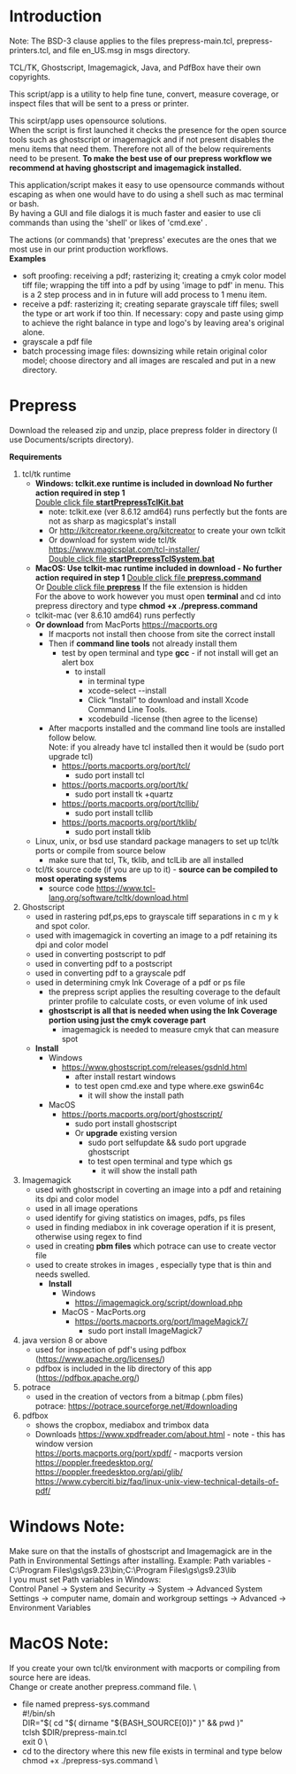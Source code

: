 # Introduction
Note: The BSD-3 clause applies to the files prepress-main.tcl, prepress-printers.tcl, and file en_US.msg in msgs directory. 

TCL/TK, Ghostscript, Imagemagick, Java, and PdfBox have their own copyrights.

This script/app is a utility to help fine tune, convert, measure coverage, or inspect files that will be sent to a press or printer.

This scirpt/app uses opensource solutions.\
When the script is first launched it checks the presence for the open source tools such as ghostscript or imagemagick and if not present disables the menu items that need them.
Therefore not all of the below requirements need to be present. 
**To make the best use of our prepress workflow we recommend at having ghostscript and imagemagick installed.**

This application/script makes it easy to use opensource commands without escaping as when one would have to do using a shell such as mac terminal or bash.\
By having a GUI and file dialogs it is much faster and easier to use cli commands than using the 'shell' or likes of 'cmd.exe' .

The actions (or commands) that 'prepress' executes are the ones that we most use in our print production workflows.\
**Examples**
 - soft proofing: receiving a pdf; rasterizing it; creating a cmyk color model tiff file; wrapping the tiff into a pdf by using 'image to pdf' in menu.
   This is a 2 step process and in in future will add process to 1 menu item.
 - receive a pdf: rasterizing it; creating separate grayscale tiff files; swell the type or art work if too thin. 
   If necessary: copy and paste using gimp to achieve the right balance in type and logo's by leaving area's original alone.
 - grayscale a pdf file
 - batch processing image files: downsizing while retain original color model; choose directory and all images are rescaled and put in a new directory.

# Prepress
Download the released zip and unzip, place prepress folder in directory (I use Documents/scripts directory). 

**Requirements**
1. tcl/tk runtime
   - **Windows: tclkit.exe runtime is included in download No further action required in step 1**\
     <ins>Double click file **startPrepressTclKit.bat**</ins>
     - note: tclkit.exe (ver 8.6.12 amd64) runs perfectly but the fonts are not as sharp as magicsplat's install
     - Or http://kitcreator.rkeene.org/kitcreator  to create your own tclkit
     - Or download for system wide tcl/tk  https://www.magicsplat.com/tcl-installer/ \
       <ins>Double click file **startPrepressTclSystem.bat**</ins>
   - **MacOS: Use tclkit-mac runtime included in download - No further action required in step 1**
     <ins>Double click file **prepress.command**</ins>\
     Or <ins>Double click file **prepress**</ins> If the file extension is hidden\
     For the above to work however you must open **terminal** and cd into prepress directory and type **chmod +x ./prepress.command**    
   - tclkit-mac (ver 8.6.10 amd64) runs perfectly
   - **Or download** from MacPorts https://macports.org
     - If macports not install then choose from site the correct install
     - Then if **command line tools** not already install them
       - test by open terminal and type **gcc** - if not install will get an alert box
         - to install
            - in terminal type
            - xcode-select --install
            - Click “Install” to download and install Xcode Command Line Tools.
            - xcodebuild -license  (then agree to the license)
     - After macports installed and the command line tools are installed follow below. \
       Note: if you already have tcl installed then it would be (sudo port upgrade tcl)
         - https://ports.macports.org/port/tcl/
           - sudo port install tcl
         - https://ports.macports.org/port/tk/
           - sudo port install tk +quartz
         - https://ports.macports.org/port/tcllib/
           - sudo port install tcllib
         - https://ports.macports.org/port/tklib/
           - sudo port install tklib
   - Linux, unix, or bsd use standard package managers to set up tcl/tk ports or compile from source below
     - make sure that tcl, Tk, tklib, and tclLib are all installed
   - tcl/tk source code (if you are up to it) - **source can be compiled to most operating systems**
     - source code https://www.tcl-lang.org/software/tcltk/download.html
2. Ghostscript
   - used in rastering pdf,ps,eps to grayscale tiff separations in c m y k and spot color.
   - used with imagemagick in coverting an image to a pdf retaining its dpi and color model
   - used in converting postscript to pdf
   - used in converting pdf to a postscript
   - used in converting pdf to a grayscale pdf
   - used in determining cmyk Ink Coverage of a pdf or ps file
     - the prepress script applies the resulting coverage to the default printer profile to calculate costs, or even volume of ink used
     - **ghostscript is all that is needed when using the Ink Coverage portion using just the cmyk coverage part**
       - imagemagick is needed to measure cmyk that can measure spot
   - **Install**
   	 - Windows
   	   - https://www.ghostscript.com/releases/gsdnld.html
   	     - after install restart windows
   	     - to test open cmd.exe and type where.exe gswin64c 
   	       - it will show the install path
   	 - MacOS 
   	   - https://ports.macports.org/port/ghostscript/
   	     - sudo port install ghostscript
   	     - Or **upgrade** existing version
   	       - sudo port selfupdate && sudo port upgrade ghostscript
   	       - to test open terminal and type which gs
   	         - it will show the install path
3. Imagemagick
   - used with ghostscript in coverting an image into a pdf and retaining its dpi and color model
   - used in all image operations
   - used identify for giving statistics on images, pdfs, ps files
   - used in finding mediabox in ink coverage operation if it is present, otherwise using regex to find
   - used in creating **pbm files** which potrace can use to create vector file
   - used to create strokes in images , especially type that is thin and needs swelled.
     - **Install**
       - Windows
         - https://imagemagick.org/script/download.php
       - MacOS - MacPorts.org
         - https://ports.macports.org/port/ImageMagick7/
           - sudo port install ImageMagick7 
4. java version 8 or above
   - used for inspection of pdf's using pdfbox (https://www.apache.org/licenses/)
   - pdfbox is included in the lib directory of this app (https://pdfbox.apache.org/)
5. potrace 
   - used in the creation of vectors from a bitmap (.pbm files) \
     potrace: https://potrace.sourceforge.net/#downloading
5. pdfbox
   - shows the cropbox, mediabox and trimbox data
   - Downloads
     https://www.xpdfreader.com/about.html  - note - this has window version \
     https://ports.macports.org/port/xpdf/ - macports version \
     https://poppler.freedesktop.org/ \
     https://poppler.freedesktop.org/api/glib/ \
     https://www.cyberciti.biz/faq/linux-unix-view-technical-details-of-pdf/

# Windows Note:
Make sure on that the installs of ghostscript and Imagemagick are in the Path in Environmental Settings after installing.
Example:
Path variables -  C:\Program Files\gs\gs9.23\bin;C:\Program Files\gs\gs9.23\lib \
I you must set Path variables in Windows: \
Control Panel → System and Security → System → Advanced System Settings → computer name, domain and workgroup settings → Advanced → Environment Variables

# MacOS Note:
If you create your own tcl/tk environment with macports or compiling from source here are ideas. \
Change or create another prepress.command file. \
  - file named prepress-sys.command \
    #!/bin/sh \
    DIR="$( cd "$( dirname "${BASH_SOURCE[0]}" )" && pwd )" \
    tclsh $DIR/prepress-main.tcl \
    exit 0  \
  - cd to the directory where this new file exists in terminal and type below \
    chmod +x ./prepress-sys.command \

